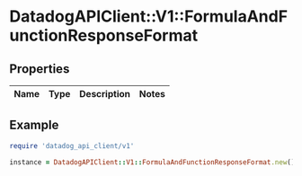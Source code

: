 # DatadogAPIClient::V1::FormulaAndFunctionResponseFormat

## Properties

| Name | Type | Description | Notes |
| ---- | ---- | ----------- | ----- |

## Example

```ruby
require 'datadog_api_client/v1'

instance = DatadogAPIClient::V1::FormulaAndFunctionResponseFormat.new()
```
